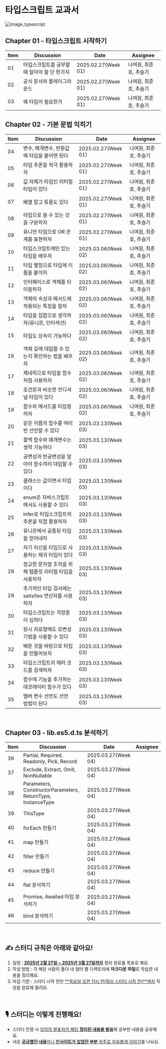 # 타입스크립트 교과서

![image_typescript](https://github.com/user-attachments/assets/2963dd81-e5fd-4f4e-9a7e-c5eec99fffbf)

## Chapter 01 - 타입스크립트 시작하기

| Item | Discussion                                   | Date                | Assignee               |
| ---- | -------------------------------------------- | ------------------- | ---------------------- |
| 01   | 타입스크립트를 공부할 때 알아야 할 단 한가지 | 2025.02.27(Week 01) | 나여원, 최준호, 추슬기 |
| 02   | 공식 문서와 플레이그라운드                   | 2025.02.27(Week 01) | 나여원, 최준호, 추슬기 |
| 03   | 왜 타입이 필요한가                           | 2025.02.27(Week 01) | 나여원, 최준호, 추슬기 |

## Chapter 02 - 기본 문법 익히기

| Item | Discussion                                              | Date                | Assignee               |
| ---- | ------------------------------------------------------- | ------------------- | ---------------------- |
| 04   | 변수, 매개변수, 반환값에 타입을 붙이면 된다             | 2025.02.27(Week 01) | 나여원, 최준호, 추슬기 |
| 05   | 타입 추론을 적극 활용하자                               | 2025.02.27(Week 01) | 나여원, 최준호, 추슬기 |
| 06   | 값 자체가 타입인 리터럴 타입이 있다                     | 2025.02.27(Week 01) | 나여원, 최준호, 추슬기 |
| 07   | 배열 말고 튜플도 있다                                   | 2025.02.27(Week 01) | 나여원, 최준호, 추슬기 |
| 08   | 타입으로 쓸 수 있는 것을 구분하자                       | 2025.02.27(Week 01) | 나여원, 최준호, 추슬기 |
| 09   | 유니언 타입으로 OR 관계를 표현하자                      | 2025.02.27(Week 01) | 나여원, 최준호, 추슬기 |
| 10   | 타입스크립트에만 있는 타입을 배우자                     | 2025.03.06(Week 02) | 나여원, 최준호, 추슬기 |
| 11   | 타입 별칭으로 타입에 이름을 붙이자                      | 2025.03.06(Week 02) | 나여원, 최준호, 추슬기 |
| 12   | 인터페이스로 객체를 타이핑하자                          | 2025.03.06(Week 02) | 나여원, 최준호, 추슬기 |
| 13   | 객체의 속성과 메서드에 적용되는 특징을 알자             | 2025.03.06(Week 02) | 나여원, 최준호, 추슬기 |
| 14   | 타입을 집합으로 생각하자(유니온, 인터섹션)              | 2025.03.06(Week 02) | 나여원, 최준호, 추슬기 |
| 15   | 타입도 상속이 가능하다                                  | 2025.03.06(Week 02) | 나여원, 최준호, 추슬기 |
| 16   | 객체 깊에 대입할 수 있는지 확인하는 법을 배우자         | 2025.03.06(Week 02) | 나여원, 최준호, 추슬기 |
| 17   | 제네릭으로 타입을 함수처럼 사용하자                     | 2025.03.06(Week 02) | 나여원, 최준호, 추슬기 |
| 18   | 조건문과 비슷한 컨디셔널 타입이 있다                    | 2025.03.06(Week 02) | 나여원, 최준호, 추슬기 |
| 19   | 함수와 메서드를 타입핑하자                              | 2025.03.06(Week 02) | 나여원, 최준호, 추슬기 |
| 20   | 같은 이름의 함수를 여러 번 선언할 수 있다               | 2025.03.13(Week 03) |                        |
| 21   | 콜백 함수와 매개변수는 생략 가능하다                    | 2025.03.13(Week 03) |                        |
| 22   | 공변성과 반공변성을 알아야 함수끼리 대입할 수 있다      | 2025.03.13(Week 03) |                        |
| 23   | 클래스는 값이면서 타입이다                              | 2025.03.13(Week 03) |                        |
| 24   | enum은 자바스크립트에서도 사용할 수 있다                | 2025.03.13(Week 03) |                        |
| 25   | infer로 타입스크립트의 추론을 직접 활용하자             | 2025.03.13(Week 03) |                        |
| 26   | 유니온에서 공통된 타입을 얻어내자                       | 2025.03.13(Week 03) |                        |
| 27   | 자기 자신을 타입으로 사용하는 재귀 타입이 있다          | 2025.03.13(Week 03) |                        |
| 28   | 정교한 문자열 조작을 위해 템플릿 리터럴 타입을 사용하자 | 2025.03.13(Week 03) |                        |
| 29   | 추가적인 타입 검사에는 satisfies 연산자를 사용하자      | 2025.03.13(Week 03) |                        |
| 30   | 타입스크립트는 걱정증이 심하다                          | 2025.03.13(Week 03) |                        |
| 31   | 원시 자료형에도 모변성 기법을 사용할 수 있다            | 2025.03.13(Week 03) |                        |
| 32   | 배운 것을 바탕으로 타입을 만들어보자                    | 2025.03.13(Week 03) |                        |
| 33   | 타입스크립트의 에러 코드를 검색하자                     | 2025.03.13(Week 03) |                        |
| 34   | 함수에 기능을 추가하는 데코레이터 함수가 있다           | 2025.03.13(Week 03) |                        |
| 35   | 멤버 변수 선언도 선언 방법이 된다                       | 2025.03.13(Week 03) |                        |

<br />

## Chapter 03 - lib.es5.d.ts 분석하기

| Item | Discussion                                                  | Date                | Assignee |
| ---- | ----------------------------------------------------------- | ------------------- | -------- |
| 36   | Partial, Required, Readonly, Pick, Record                   | 2025.03.27(Week 04) |          |
| 37   | Exclude, Extract, Omit, NonNullable                         | 2025.03.27(Week 04) |          |
| 38   | Parameters, ConstructorParameters, ReturnType, InstanceType | 2025.03.27(Week 04) |          |
| 39   | ThisType                                                    | 2025.03.27(Week 04) |          |
| 40   | forEach 만들기                                              | 2025.03.27(Week 04) |          |
| 41   | map 만들기                                                  | 2025.03.27(Week 04) |          |
| 42   | filter 만들기                                               | 2025.03.27(Week 04) |          |
| 43   | reduce 만들기                                               | 2025.03.27(Week 04) |          |
| 44   | flat 분석하기                                               | 2025.03.27(Week 04) |          |
| 45   | Promise, Awaited 타입 분석하기                              | 2025.03.27(Week 04) |          |
| 46   | bind 분석하기                                               | 2025.03.27(Week 04) |          |

<br />

## ✍️ 스터디 규칙은 아래와 같아요!

1.  일정 : <u>**2025년 2월 27일 ~ 2025년 3월 27일까지**</u> 정리 완료를 목표로 해요.
2.  작성 방법 : 각 해당 사람의 폴더 내 챕터 별 디렉토리에 **마크다운 파일**로 학습한 내용을 정리해요.
3.  마감 기한 : 스터디 시작 전인 <u>**목요일 오전 11시 전(점심 스터디 시작 전)**까지</u> 작성을 완료해 올려요.

<br />

## 🎙️ 스터디는 이렇게 진행해요!

- 스터디 진행 시 <u>임의의 발표자가 해당 **정리된 내용을 발표**</u>해 공부한 내용을 공유해요.
- 서로 <u>**궁금했던 내용**이나 **인사이트가 있었던 부분** 위주로 자유롭게 이야기</u>를 나눠요.

<br />
